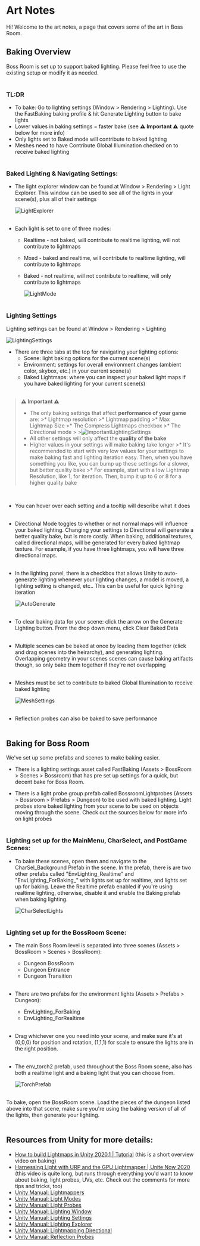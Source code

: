 
# **Art Notes**

Hi! Welcome to the art notes, a page that covers some of the art in Boss Room.

## **Baking Overview**

Boss Room is set up to support baked lighting. Please feel free to use the existing setup or modify it as needed. <br /><br />

### **TL:DR**

* To bake: Go to lighting settings (Window > Rendering > Lighting). Use the FastBaking baking profile & hit Generate Lighting button to bake lights
* Lower values in baking settings = faster bake (see **⚠ Important ⚠** quote below for more info)
* Only lights set to Baked mode will contribute to baked lighting
* Meshes need to have Contribute Global Illumination checked on to receive baked lighting <br /> <br />

### **Baked Lighting & Navigating Settings:**
* The light explorer window can be found at Window > Rendering > Light Explorer. This window can be used to see all of the lights in your scene(s), plus all of their settings <br />

    ![LightExplorer](Images/LightExplorer.png) <br /><br />

* Each light is set to one of three modes: 
  
  * Realtime - not baked, will contribute to realtime lighting, will not contribute to lightmaps
  * Mxed - baked and realtime, will contribute to realtime lighting, will contribute to lightmaps
  * Baked - not realtime, will not contribute to realtime, will only contribute to lightmaps
  
    ![LightMode](Images/LightMode.png) <br /><br />

### **Lighting Settings**

Lighting settings can be found at Window > Rendering > Lighting

![LightingSettings](Images/LightingPanel.png)

* There are three tabs at the top for navigating your lighting options:
  * Scene: light baking options for the current scene(s)
  * Environment: settings for overall environment changes (ambient color, skybox, etc.) in your current scene(s)
  * Baked Lightmaps: where you can inspect your baked light maps if you have baked lighting for your current scene(s) <br /><br />
  
> **⚠ Important ⚠**
  >* The only baking settings that affect **performance of your game** are:
    >* Lightmap resolution
    >* Lightmap padding
    >* Max Lightmap Size
    >* The Compress Lightmaps checkbox
    >* The Directional mode 
    >
        >![ImportantLightingSettings](Images/ImportantLightingSettings.png)
  >* All other settings will only affect the **quality of the bake** 
  >* Higher values in your settings will make baking take longer
    >* It's recommended to start with very low values for your settings to make baking fast and lighting iteration easy. Then, when you have something you like, you can bump up these settings for a slower, but better quality bake 
    >* For example, start with a low Lightmap Resolution, like 1, for iteration. Then, bump it up to 6 or 8 for a higher quality bake 

 <br />       
    
* You can hover over each setting and a tooltip will describe what it does <br /><br />

* Directional Mode toggles to whether or not normal maps will influence your baked lighting. Changing your settings to Directional will generate a better quality bake, but is more costly. When baking, additional textures, called directional maps, will be generated for every baked lightmap texture. For example, if you have three lightmaps, you will have three directional maps.  <br /><br />

* In the lighting panel, there is a checkbox that allows Unity to auto-generate lighting whenever your lighting changes, a model is moved, a lighting setting is changed, etc.. This can be useful for quick lighting iteration
 
  ![AutoGenerate](Images/AutoGenerateLighting.png) <br /><br />

* To clear baking data for your scene: click the arrow on the Generate Lighting button. From the drop down menu, click Clear Baked Data <br /><br />

* Multiple scenes can be baked at once by loading them together (click and drag scenes into the heirarchy), and generating lighting. Overlapping geometry in your scenes scenes can cause baking artifacts though, so only bake them together if they're not overlapping <br /><br />

* Meshes must be set to contribute to baked Global Illumination to receive baked lighting 
  
  ![MeshSettings](Images/MeshSettings.png) <br /><br />

* Reflection probes can also be baked to save performance <br /><br />

## **Baking for Boss Room**

We've set up some prefabs and scenes to make baking easier.

* There is a lighting settings asset called FastBaking (Assets > BossRoom > Scenes > Bossroom) that has pre set up settings for a quick, but decent bake for Boss Room.

* There is a light probe group prefab called BossroomLightprobes (Assets > Bossroom > Prefabs > Dungeon) to be used with baked lighting. Light probes store baked lighting from your scene to be used on objects moving through the scene. Check out the sources below for more info on light probes <br /><br />

### **Lighting set up for the MainMenu, CharSelect, and PostGame Scenes:**

* To bake these scenes, open them and navigate to the CharSel_Background Prefab in the scene. In the prefab, there is are two other prefabs called "EnvLighting_Realtime" and "EnvLighting_ForBaking_" with lights set up for realtime, and lights set up for baking. Leave the Realtime prefab enabled if you're using realtime lighting, otherwise, disable it and enable the Baking prefab when baking lighting.

    ![CharSelectLights](Images/CharSelectLights.png) <br /><br />

### **Lighting set up for the BossRoom Scene:**

* The main Boss Room level is separated into three scenes (Assets > BossRoom > Scenes > BossRoom):
  * Dungeon BossRoom
  * Dungeon Entrance
  * Dungeon Transition <br /><br />

* There are two prefabs for the environment lights (Assets > Prefabs > Dungeon):
  * EnvLighting_ForBaking
  * EnvLighting_ForRealtime <br /><br />

* Drag whichever one you need into your scene, and make sure it's at (0,0,0) for position and rotation, (1,1,1) for scale to ensure the lights are in the right position. <br /><br />

* The env_torch2 prefab, used throughout the Boss Room scene, also has both a realtime light and a baking light that you can choose from.

    ![TorchPrefab](Images/TorchPrefab.png) <br /><br />

To bake, open the BossRoom scene. Load the pieces of the dungeon listed above into that scene, make sure you're using the baking version of all of the lights, then generate your lighting. <br /><br />


## **Resources from Unity for more details:**
  * [How to build Lightmaps in Unity 2020.1 | Tutorial](https://youtu.be/KJ4fl-KBDR8) (this is a short overview video on baking)
  * [Harnessing Light with URP and the GPU Lightmapper | Unite Now 2020](https://youtu.be/hMnetI4-dNY) (this video is quite long, but runs through everything you'd want to know about baking, light probes, UVs, etc. Check out the comments for more tips and tricks, too)
  * [Unity Manual: Lightmappers](https://docs.unity3d.com/Manual/Lightmappers.html)
  * [Unity Manual: Light Modes](https://docs.unity3d.com/Manual/LightModes.html)
  * [Unity Manual: Light Probes](https://docs.unity3d.com/Manual/LightProbes.html)
  * [Unity Manual: Lighting Window](https://docs.unity3d.com/Manual/lighting-window.html)
  * [Unity Manual: Lighting Settings](https://docs.unity3d.com/Manual/class-LightingSettings.html)
  * [Unity Manual: Lighting Explorer](https://docs.unity3d.com/Manual/LightingExplorer.html)
  * [Unity Manual: Lightmapping Directional](https://docs.unity3d.com/Manual/LightmappingDirectional.html)
  * [Unity Manual: Reflection Probes](https://docs.unity3d.com/Manual/class-ReflectionProbe.html)